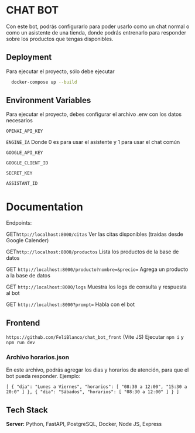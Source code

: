 # CHAT BOT
Con este bot, podrás configurarlo para poder usarlo como un chat normal o como un asistente de una tienda, donde podrás entrenarlo para responder sobre los productos que tengas disponibles.


## Deployment

Para ejecutar el proyecto, sólo debe ejecutar

```bash
  docker-compose up --build
```


## Environment Variables

Para ejecutar el proyecto, debes configurar el archivo .env con los datos necesarios

`OPENAI_API_KEY`

`ENGINE_IA` Donde 0 es para usar el asistente y 1 para usar el chat común

`GOOGLE_API_KEY`

`GOOGLE_CLIENT_ID`

`SECRET_KEY`

`ASSISTANT_ID`


# Documentation

Endpoints:

GET`http://localhost:8000/citas`
Ver las citas disponibles (traidas desde Google Calender)


GET`http://localhost:8000/productos`
Lista los productos de la base de datos

GET `http://localhost:8000/producto?nombre=&precio=`
Agrega un producto a la base de datos

GET `http://localhost:8000/logs`
Muestra los logs de consulta y respuesta al bot

GET `http://localhost:8000?prompt=`
Habla con el bot

## Frontend

`https://github.com/FeliBlanco/chat_bot_front` (Vite JS)
Ejecutar `npm i` y `npm run dev`

### Archivo horarios.json
En este archivo, podrás agregar los dias y horarios de atención, para que el bot pueda responder.
Ejemplo:

`[
    {
        "dia": "Lunes a Viernes",
        "horarios": [
            "08:30 a 12:00",
            "15:30 a 20:0"
        ]
    },
    {
        "dia": "Sábados",
        "horarios": [
            "08:30 a 12:00"
        ]
    }
]`
## Tech Stack

**Server:** Python, FastAPI, PostgreSQL, Docker, Node JS, Express